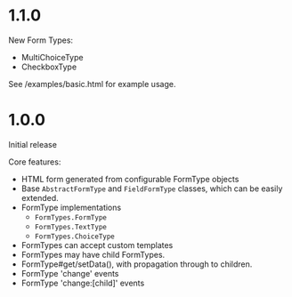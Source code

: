 # 1.1.0

New Form Types:

- MultiChoiceType
- CheckboxType

See /examples/basic.html for example usage.

# 1.0.0

Initial release

Core features:

- HTML form generated from
  configurable FormType objects
- Base `AbstractFormType` and `FieldFormType` classes, which can be easily extended.
- FormType implementations
    - `FormTypes.FormType`
    - `FormTypes.TextType`
    - `FormTypes.ChoiceType`
- FormTypes can accept custom templates
- FormTypes may have child FormTypes.
- FormType#get/setData(), with propagation through to children.
- FormType 'change' events
- FormType 'change:[child]' events